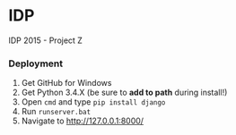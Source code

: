 # IDP
IDP 2015 - Project Z

### Deployment
1. Get GitHub for Windows
2. Get Python 3.4.X (be sure to **add to path** during install!)
3. Open ```cmd``` and type ```pip install django```
4. Run ```runserver.bat```
5. Navigate to http://127.0.0.1:8000/
